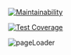 [![Maintainability](https://api.codeclimate.com/v1/badges/05eefd3f46e12d75032e/maintainability)](https://codeclimate.com/github/rexemtoxa/project-lvl3-s390/maintainability)

[![Test Coverage](https://api.codeclimate.com/v1/badges/05eefd3f46e12d75032e/test_coverage)](https://codeclimate.com/github/rexemtoxa/project-lvl3-s390/test_coverage)

![pageLoader](https://github.com/rexemtoxa/backend-project-lvl3/workflows/pageLoader/badge.svg?branch=master)